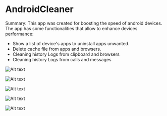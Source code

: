 # AndroidCleaner

Summary: This app was created for boosting the speed of android devices. The app has
some functionalities that allow to enhance devices performance:
 - Show a list of device's apps to uninstall apps unwanted.
 - Delete cache file from apps and browsers.
 - Cleaning history Logs from clipboard and browsers
 - Cleaning history Logs from calls and messages

![Alt text](https://github.com/ReguloSarmiento/AndroidCleaner/blob/master/device-2015-12-04-000936.png)

![Alt text](https://github.com/ReguloSarmiento/AndroidCleaner/blob/master/device-2015-12-04-000536.png)

![Alt text](https://github.com/ReguloSarmiento/AndroidCleaner/blob/master/device-2015-12-04-000717.png)

![Alt text](https://github.com/ReguloSarmiento/AndroidCleaner/blob/master/device-2015-12-04-000912.png)

![Alt text](https://github.com/ReguloSarmiento/AndroidCleaner/blob/master/device-2015-12-04-000641.png)
